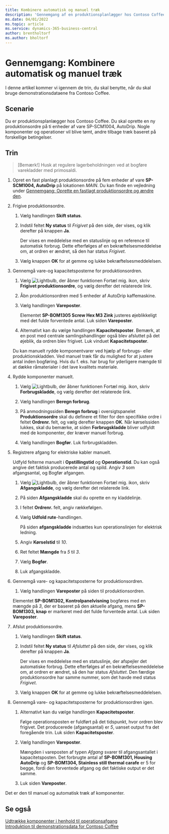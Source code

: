 ```yaml
---
title: Kombinere automatisk og manuel træk
description: 'Gennemgang af en produktionsplanlægger hos Contoso Coffee, som vil kombinere automatisk og manuel træk.'
ms.date: 04/01/2022
ms.topic: article
ms.service: dynamics-365-business-central
author: brentholtorf
ms.author: bholtorf
---
```


# <a name="walkthrough-combine-automatic-and-manual-flushing"></a>Gennemgang: Kombinere automatisk og manuel træk

I denne artikel kommer vi igennem de trin, du skal benytte, når du skal bruge demonstrationsdataene fra Contoso Coffee.  

## <a name="scenario"></a>Scenarie

Du er produktionsplanlægger hos Contoso Coffee. Du skal oprette en ny produktionsordre på ti enheder af vare SP-SCM1004, AutoDrip. Nogle komponenter og operationer vil blive tømt, andre tilbage træk baseret på forskellige betingelser.

## <a name="steps"></a>Trin

> [Bemærk!] Husk at regulere lagerbeholdningen ved at bogføre varekladder med primosaldi.

1. Opret en fast planlagt produktionsordre på fem enheder af vare **SP-SCM1004, AutoDrip** på lokationen *MAIN*. Du kan finde en vejledning under [Gennemgang: Oprette en fastlagt produktionsordre og ændre den](create-firm-planned-production-order-change.md).  

2. Frigive produktionsordre.

    1. Vælg handlingen **Skift status**.  

    2. Indstil feltet **Ny status** til *Frigivet* på den side, der vises, og klik derefter på knappen **Ja**.  

        Der vises en meddelelse med en statuslinje og en reference til automatisk forbrug. Dette efterfølges af en bekræftelsesmeddelelse om, at ordren er ændret, så den har status *Frigivet*.  

    3. Vælg knappen **OK** for at gemme og lukke bekræftelsesmeddelelsen.

3. Gennemgå vare-og kapacitetsposterne for produktionsordren.

    1. Vælg ![Lightbulb, der åbner funktionen Fortæl mig.](../../media/ui-search/search_small.png "Fortæl mig, hvad du vil foretage dig") ikon, skriv **Frigivet produktionsordre**, og vælg derefter det relaterede link.  

    2. Åbn produktionsordren med 5 enheder af AutoDrip kaffemaskine.  

    3. Vælg handlingen **Vareposter**.  

        Elementet **SP-BOM1305 Screw Hex M3 Zink** justeres øjeblikkeligt med det fulde forventede antal. Luk siden **Vareposter**.  

    4. Alternativt kan du vælge handlingen **Kapacitetsposter**.  Bemærk, at en post med centrale samlingshandlinger også blev afsluttet på det øjeblik, da ordren blev frigivet. Luk vinduet **Kapacitetsposter**.

    Du kan manuelt rydde komponentvarer ved hjælp af forbrugs- eller produktionskladden. Ved manuel træk får du mulighed for at justere antal inden bogføring. Hvis du f. eks. har brug for yderligere mængde til at dække råmaterialer i det lave kvalitets materiale.
4. Rydde komponenter manuelt.  
    1. Vælg ![Lightbulb, der åbner funktionen Fortæl mig.](../../media/ui-search/search_small.png "Fortæl mig, hvad du vil foretage dig") ikon, skriv **Forbrugskladde**, og vælg derefter det relaterede link.  

    2. Vælg handlingen **Beregn forbrug**.  

    3. På anmodningssiden **Beregn forbrug** i oversigtspanelet **Produktionsordre** skal du definere et filter for den specifikke ordre i feltet **Ordrenr.** felt, og vælg derefter knappen **OK**. Når kørselssiden lukkes, skal du bemærke, at siden **Forbrugskladde** bliver udfyldt med de komponenter, der kræver manuel forbrug.

    4. Vælg handlingen **Bogfør**. Luk forbrugskladden.

5. Registrere afgang for elektriske kabler manuelt.  

    Udfyld felterne manuelt i **Opstillingstid** og **Operationstid**. Du kan også angive det faktisk producerede antal og spild. Angiv *3* som afgangsantal, og Bogfør afgangen.

    1. Vælg ![Lightbulb, der åbner funktionen Fortæl mig.](../../media/ui-search/search_small.png "Fortæl mig, hvad du vil foretage dig") ikon, skriv **Afgangskladde**, og vælg derefter det relaterede link.  

    2. På siden **Afgangskladde** skal du oprette en ny kladdelinje.  

    3. I feltet **Ordrenr.** felt, angiv rækkefølgen.  

    4. Vælg **Udfold rute**-handlingen.  

        På siden **afgangskladde** indsættes kun operationslinjen for elektrisk ledning.

    5. Angiv **Kørselstid** til *10*.  

    6. Ret feltet **Mængde** fra *5* til *3*.

    7. Vælg **Bogfør**.  
    8. Luk afgangskladde.

6. Gennemgå vare- og kapacitetsposterne for produktionsordren.

    1. Vælg handlingen **Vareposter** på siden til produktionsordren.  

    Elementet **SP-BOM1302, Kontrolpanelvisning** bogføres med en mængde på *3*, der er baseret på den aktuelle afgang, mens **SP-BOM1303, knap** er markeret med det fulde forventede antal. Luk siden **Vareposter**.

7. Afslut produktionsordre.  

    1. Vælg handlingen **Skift status**.
    2. Indstil feltet **Ny status** til *Afsluttet* på den side, der vises, og klik derefter på knappen **Ja**.  

        Der vises en meddelelse med en statuslinje, der afspejler det automatiske forbrug. Dette efterfølges af en bekræftelsesmeddelelse om, at ordren er ændret, så den har status *Afsluttet*. Den færdige produktionsordre har samme nummer, som det havde med status *Frigivet*.
    3. Vælg knappen **OK** for at gemme og lukke bekræftelsesmeddelelsen.

8. Gennemgå vare- og kapacitetsposterne for produktionsordren igen.

    1. Alternativt kan du vælge handlingen **Kapacitetsposter**.  

        Følge operationsposten er fuldført på det tidspunkt, hvor ordren blev frigivet. Det producerede (afgangsantal) er *5*, uanset output fra det foregående trin. Luk siden **Kapacitetsposter**.

    2. Vælg handlingen **Vareposter**.  

        Mængden i vareposten af typen *Afgang* svarer til afgangsantallet i kapacitetsposten. Det forbrugte antal af **SP-BOM1301, Housing AutoDrip** og **SP-BOM1304, Stainless still thermal carafe** er 5 for begge, fordi den forventede afgang og det faktiske output er det samme. 

    3. Luk siden **Vareposter**.  

Det er den til manuel og automatisk træk af komponenter.

## <a name="see-also"></a>Se også

[Udtrække komponenter i henhold til operationsafgang](../../production-how-to-flush-components-according-to-operation-output.md)  
[Introduktion til demonstrationsdata for Contoso Coffee](contoso-coffee-manufacturing-intro.md)  
